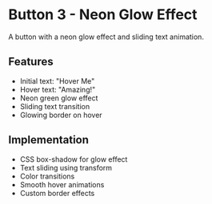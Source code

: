 # Button 3 - Neon Glow Effect

A button with a neon glow effect and sliding text animation.

## Features
- Initial text: "Hover Me"
- Hover text: "Amazing!"
- Neon green glow effect
- Sliding text transition
- Glowing border on hover

## Implementation
- CSS box-shadow for glow effect
- Text sliding using transform
- Color transitions
- Smooth hover animations
- Custom border effects 